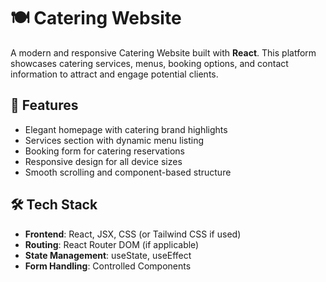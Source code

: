 # 🍽️ Catering Website

A modern and responsive Catering Website built with **React**. This platform showcases catering services, menus, booking options, and contact information to attract and engage potential clients.

## 🚀 Features

- Elegant homepage with catering brand highlights
- Services section with dynamic menu listing
- Booking form for catering reservations
- Responsive design for all device sizes
- Smooth scrolling and component-based structure

## 🛠️ Tech Stack

- **Frontend**: React, JSX, CSS (or Tailwind CSS if used)
- **Routing**: React Router DOM (if applicable)
- **State Management**: useState, useEffect
- **Form Handling**: Controlled Components


